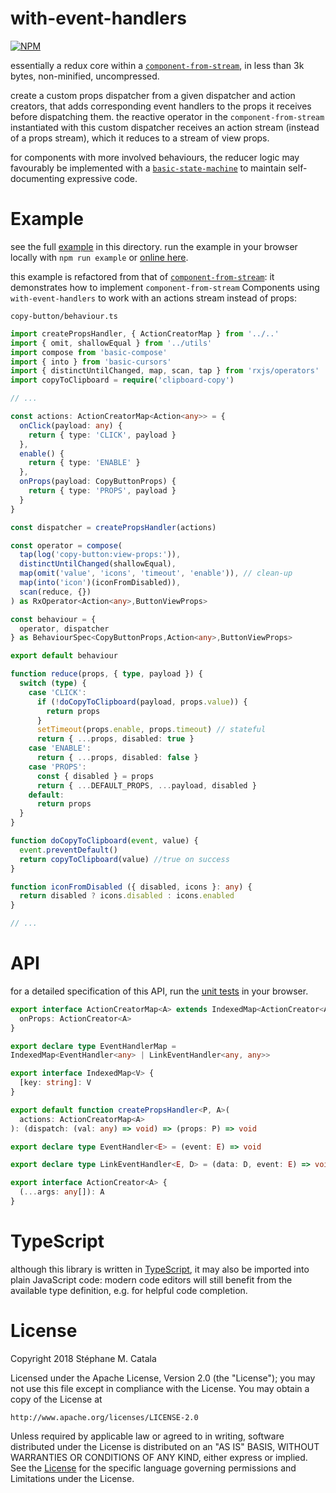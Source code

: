 # with-event-handlers
[![NPM](https://nodei.co/npm/with-event-handlers.png?compact=true)](https://nodei.co/npm/with-event-handlers/)

essentially a redux core within a [`component-from-stream`](https://npmjs.com/package/component-from-stream/),
in less than 3k bytes, non-minified, uncompressed.

create a custom props dispatcher from a given dispatcher and action creators,
that adds corresponding event handlers to the props it receives
before dispatching them.
the reactive operator in the `component-from-stream` instantiated
with this custom dispatcher receives an action stream (instead of a props stream),
which it reduces to a stream of view props.

for components with more involved behaviours,
the reducer logic may favourably be implemented with a
[`basic-state-machine`](https://npmjs.com/package/basic-state-machine/)
to maintain self-documenting expressive code.

# Example
see the full [example](./example/index.tsx) in this directory.
run the example in your browser locally with `npm run example`
or [online here](https://cdn.rawgit.com/ZenyWay/with-event-handlers/v1.0.0/example/index.html).

this example is refactored from that of [`component-from-stream`](https://npmjs.com/package/component-from-stream/):
it demonstrates how to implement `component-from-stream` Components
using `with-event-handlers` to work with an actions stream instead of props:

`copy-button/behaviour.ts`
```ts
import createPropsHandler, { ActionCreatorMap } from '../..'
import { omit, shallowEqual } from '../utils'
import compose from 'basic-compose'
import { into } from 'basic-cursors'
import { distinctUntilChanged, map, scan, tap } from 'rxjs/operators'
import copyToClipboard = require('clipboard-copy')

// ...

const actions: ActionCreatorMap<Action<any>> = {
  onClick(payload: any) {
    return { type: 'CLICK', payload }
  },
  enable() {
    return { type: 'ENABLE' }
  },
  onProps(payload: CopyButtonProps) {
    return { type: 'PROPS', payload }
  }
}

const dispatcher = createPropsHandler(actions)

const operator = compose(
  tap(log('copy-button:view-props:')),
  distinctUntilChanged(shallowEqual),
  map(omit('value', 'icons', 'timeout', 'enable')), // clean-up
  map(into('icon')(iconFromDisabled)),
  scan(reduce, {})
) as RxOperator<Action<any>,ButtonViewProps>

const behaviour = {
  operator, dispatcher
} as BehaviourSpec<CopyButtonProps,Action<any>,ButtonViewProps>

export default behaviour

function reduce(props, { type, payload }) {
  switch (type) {
    case 'CLICK':
      if (!doCopyToClipboard(payload, props.value)) {
        return props
      }
      setTimeout(props.enable, props.timeout) // stateful
      return { ...props, disabled: true }
    case 'ENABLE':
      return { ...props, disabled: false }
    case 'PROPS':
      const { disabled } = props
      return { ...DEFAULT_PROPS, ...payload, disabled }
    default:
      return props
  }
}

function doCopyToClipboard(event, value) {
  event.preventDefault()
  return copyToClipboard(value) //true on success
}

function iconFromDisabled ({ disabled, icons }: any) {
  return disabled ? icons.disabled : icons.enabled
}

// ...
```

# API
for a detailed specification of this API,
run the [unit tests](https://cdn.rawgit.com/ZenyWay/with-event-handlers/v1.0.0/spec/web/index.html)
in your browser.

```ts
export interface ActionCreatorMap<A> extends IndexedMap<ActionCreator<A>> {
  onProps: ActionCreator<A>
}

export declare type EventHandlerMap =
IndexedMap<EventHandler<any> | LinkEventHandler<any, any>>

export interface IndexedMap<V> {
  [key: string]: V
}

export default function createPropsHandler<P, A>(
  actions: ActionCreatorMap<A>
): (dispatch: (val: any) => void) => (props: P) => void

export declare type EventHandler<E> = (event: E) => void

export declare type LinkEventHandler<E, D> = (data: D, event: E) => void

export interface ActionCreator<A> {
  (...args: any[]): A
}
```

# TypeScript
although this library is written in [TypeScript](https://www.typescriptlang.org),
it may also be imported into plain JavaScript code:
modern code editors will still benefit from the available type definition,
e.g. for helpful code completion.

# License
Copyright 2018 Stéphane M. Catala

Licensed under the Apache License, Version 2.0 (the "License");
you may not use this file except in compliance with the License.
You may obtain a copy of the License at

    http://www.apache.org/licenses/LICENSE-2.0

Unless required by applicable law or agreed to in writing, software
distributed under the License is distributed on an "AS IS" BASIS,
WITHOUT WARRANTIES OR CONDITIONS OF ANY KIND, either express or implied.
See the [License](./LICENSE) for the specific language governing permissions and
Limitations under the License.

